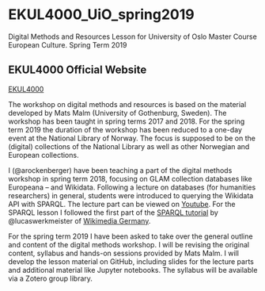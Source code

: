 # EKUL4000_UiO_spring2019
Digital Methods and Resources Lesson for University of Oslo Master Course European Culture. Spring Term 2019

## EKUL4000 Official Website

[EKUL4000](https://www.uio.no/studier/emner/hf/ikos/EKUL4000/)

The workshop on digital methods and resources is based on the material developed by Mats Malm (University of Gothenburg, Sweden). The workshop has been taught in spring terms 2017 and 2018. For the spring term 2019 the duration of the workshop has been reduced to a one-day event at the National Library of Norway. The focus is supposed to be on the (digital) collections of the National Library as well as other Norwegian and European collections.

I (@arockenberger) have been teaching a part of the digital methods workshop in spring term 2018, focusing on GLAM collection databases like Europeana – and Wikidata. Following a lecture on databases (for humanities researchers) in general, students were introduced to querying the Wikidata API with SPARQL. The lecture part can be viewed on [Youtube](https://youtu.be/twIHRulpiG8). For the SPARQL lesson I followed the first part of the [SPARQL tutorial](https://www.wikidata.org/wiki/Wikidata:SPARQL_tutorial) by @lucaswerkmeister of [Wikimedia Germany](https://wikimedia.de/).

For the spring term 2019 I have been asked to take over the general outline and content of the digital methods workshop. I will be revising the original content, syllabus and hands-on sessions provided by Mats Malm. I will develop the lesson material on GitHub, including slides for the lecture parts and additional material like Jupyter notebooks. The syllabus will be available via a Zotero group library.
